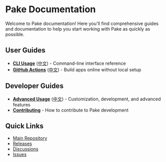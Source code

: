 # Pake Documentation

Welcome to Pake documentation! Here you'll find comprehensive guides and documentation to help you start working with Pake as quickly as possible.

## User Guides

- **[CLI Usage](cli-usage.md)** ([中文](cli-usage_CN.md)) - Command-line interface reference
- **[GitHub Actions](github-actions-usage.md)** ([中文](github-actions-usage_CN.md)) - Build apps online without local setup

## Developer Guides

- **[Advanced Usage](advanced-usage.md)** ([中文](advanced-usage_CN.md)) - Customization, development, and advanced features
- **[Contributing](../CONTRIBUTING.md)** - How to contribute to Pake development

## Quick Links

- [Main Repository](https://github.com/tw93/Pake)
- [Releases](https://github.com/tw93/Pake/releases)
- [Discussions](https://github.com/tw93/Pake/discussions)
- [Issues](https://github.com/tw93/Pake/issues)
